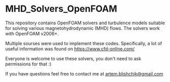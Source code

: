 # MHD_Solvers_OpenFOAM

This repository contains OpenFOAM solvers and turbulence models suitable for solving various magnetohydrodynamic (MHD) flows.
The solvers work with OpenFOAM v2006+.

Multiple sourses were used to implement these codes. Specifically, a lot of useful information was found on https://www.cfd-online.com/

Everyone is welcome to use these solvers, you don't need to ask permissions for that :)

If you have questions feel free to contact me at artem.blishchik@gmail.com
